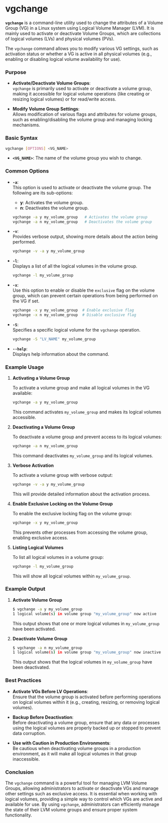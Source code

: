 # vgchange

**`vgchange`** is a command-line utility used to change the attributes of a Volume Group (VG) in a Linux system using Logical Volume Manager (LVM). It is mainly used to activate or deactivate Volume Groups, which are collections of logical volumes (LVs) and physical volumes (PVs). 

The `vgchange` command allows you to modify various VG settings, such as activation status or whether a VG is active in all physical volumes (e.g., enabling or disabling logical volume availability for use).

### Purpose

- **Activate/Deactivate Volume Groups**:  
  `vgchange` is primarily used to activate or deactivate a volume group, making it accessible for logical volume operations (like creating or resizing logical volumes) or for read/write access.

- **Modify Volume Group Settings**:  
  Allows modification of various flags and attributes for volume groups, such as enabling/disabling the volume group and managing locking mechanisms.

### Basic Syntax

```bash
vgchange [OPTIONS] <VG_NAME>
```

- **`<VG_NAME>`**: The name of the volume group you wish to change.

### Common Options

- **`-a`**:  
  This option is used to activate or deactivate the volume group. The following are its sub-options:
  - **y**: Activates the volume group.
  - **n**: Deactivates the volume group.
  
  ```bash
  vgchange -a y my_volume_group   # Activates the volume group
  vgchange -a n my_volume_group   # Deactivates the volume group
  ```

- **`-v`**:  
  Provides verbose output, showing more details about the action being performed.
  
  ```bash
  vgchange -v -a y my_volume_group
  ```

- **`-l`**:  
  Displays a list of all the logical volumes in the volume group.
  
  ```bash
  vgchange -l my_volume_group
  ```

- **`-x`**:  
  Use this option to enable or disable the `exclusive` flag on the volume group, which can prevent certain operations from being performed on the VG if set.
  
  ```bash
  vgchange -x y my_volume_group  # Enable exclusive flag
  vgchange -x n my_volume_group  # Disable exclusive flag
  ```

- **`-S`**:  
  Specifies a specific logical volume for the `vgchange` operation. 

  ```bash
  vgchange -S "LV_NAME" my_volume_group
  ```

- **`--help`**:  
  Displays help information about the command.

### Example Usage

1. **Activating a Volume Group**
   
   To activate a volume group and make all logical volumes in the VG available:
   ```bash
   vgchange -a y my_volume_group
   ```
   This command activates `my_volume_group` and makes its logical volumes accessible.

2. **Deactivating a Volume Group**
   
   To deactivate a volume group and prevent access to its logical volumes:
   ```bash
   vgchange -a n my_volume_group
   ```
   This command deactivates `my_volume_group` and its logical volumes.

3. **Verbose Activation**
   
   To activate a volume group with verbose output:
   ```bash
   vgchange -v -a y my_volume_group
   ```
   This will provide detailed information about the activation process.

4. **Enable Exclusive Locking on the Volume Group**
   
   To enable the exclusive locking flag on the volume group:
   ```bash
   vgchange -x y my_volume_group
   ```
   This prevents other processes from accessing the volume group, enabling exclusive access.

5. **Listing Logical Volumes**
   
   To list all logical volumes in a volume group:
   ```bash
   vgchange -l my_volume_group
   ```
   This will show all logical volumes within `my_volume_group`.

### Example Output

1. **Activate Volume Group**
   
   ```bash
   $ vgchange -a y my_volume_group
   1 logical volume(s) in volume group "my_volume_group" now active
   ```

   This output shows that one or more logical volumes in `my_volume_group` have been activated.

2. **Deactivate Volume Group**
   
   ```bash
   $ vgchange -a n my_volume_group
   1 logical volume(s) in volume group "my_volume_group" now inactive
   ```

   This output shows that the logical volumes in `my_volume_group` have been deactivated.

### Best Practices

- **Activate VGs Before LV Operations**:  
  Ensure that the volume group is activated before performing operations on logical volumes within it (e.g., creating, resizing, or removing logical volumes).

- **Backup Before Deactivation**:  
  Before deactivating a volume group, ensure that any data or processes using the logical volumes are properly backed up or stopped to prevent data corruption.

- **Use with Caution in Production Environments**:  
  Be cautious when deactivating volume groups in a production environment, as it will make all logical volumes in that group inaccessible.

### Conclusion

The `vgchange` command is a powerful tool for managing LVM Volume Groups, allowing administrators to activate or deactivate VGs and manage other settings such as exclusive access. It is essential when working with logical volumes, providing a simple way to control which VGs are active and available for use. By using `vgchange`, administrators can efficiently manage the state of their LVM volume groups and ensure proper system functionality.
